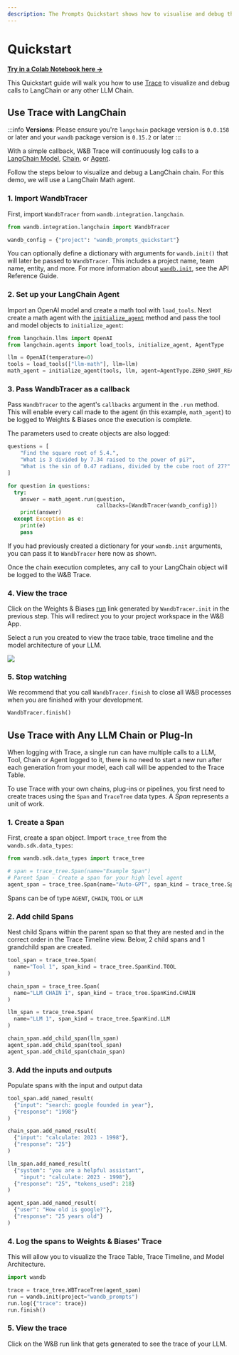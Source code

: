 ```yaml
---
description: The Prompts Quickstart shows how to visualise and debug the execution flow of your LLM chains and pipelines
---
```


# Quickstart

[**Try in a Colab Notebook here →**](http://wandb.me/prompts-quickstart)

<head>
  <title>Prompts Quickstart</title>
</head>

This Quickstart guide will walk you how to use [Trace](intro.md) to visualize and debug calls to LangChain or any other LLM Chain.

<!-- This Quickstart guide will walk you how to use Weights & Biases (W&B) Prompts tools to visualise and debug the execution flow of your LLM chains or pipelines. -->


## Use Trace with LangChain

:::info
**Versions**: Please ensure you're `langchain` package version is `0.0.158` or later and your `wandb` package version is `0.15.2` or later
:::

With a simple callback, W&B Trace will continuously log calls to a [LangChain Model](https://python.langchain.com/en/latest/modules/models.html), [Chain](https://python.langchain.com/en/latest/modules/chains.html), or [Agent](https://python.langchain.com/en/latest/modules/agents.html).

Follow the steps below to visualize and debug a LangChain chain. For this demo, we will use a LangChain Math agent.

### 1. Import WandbTracer

First, import `WandbTracer` from `wandb.integration.langchain`.

```python
from wandb.integration.langchain import WandbTracer

wandb_config = {"project": "wandb_prompts_quickstart"}
```

You can optionally define a dictionary with arguments for `wandb.init()` that will later be passed to `WandbTracer`. This includes a project name, team name, entity, and more. For more information about [`wandb.init`](../../ref/python/init.md), see the API Reference Guide.


### 2. Set up your LangChain Agent
Import an OpenAI model and create a math tool with `load_tools`. Next create a math agent with the [`initialize_agent`](https://python.langchain.com/en/latest/_modules/langchain/agents/initialize.html) method and pass the tool and model objects to `initialize_agent`:

```python
from langchain.llms import OpenAI
from langchain.agents import load_tools, initialize_agent, AgentType

llm = OpenAI(temperature=0)
tools = load_tools(["llm-math"], llm=llm)
math_agent = initialize_agent(tools, llm, agent=AgentType.ZERO_SHOT_REACT_DESCRIPTION)
```

### 3. Pass WandbTracer as a callback

Pass `WandbTracer` to the agent's `callbacks` argument in the `.run` method. This will enable every call made to the agent (in this example, `math_agent`) to be logged to Weights & Biases once the execution is complete.

The parameters used to create objects are also logged:

```python
questions = [
    "Find the square root of 5.4.",
    "What is 3 divided by 7.34 raised to the power of pi?",
    "What is the sin of 0.47 radians, divided by the cube root of 27?"
]

for question in questions:
  try:
    answer = math_agent.run(question, 
                            callbacks=[WandbTracer(wandb_config)])
    print(answer)
  except Exception as e:
    print(e)
    pass
```

If you had previously created a dictionary for your `wandb.init` arguments, you can pass it to `WandbTracer` here now as shown.

Once the chain execution completes, any call to your LangChain object will be logged to the W&B Trace. 

### 4. View the trace

Click on the Weights & Biases [run](../runs/intro.md) link generated by `WandbTracer.init` in the previous step. This will redirect you to your project workspace in the W&B App. 

Select a run you created to view the trace table, trace timeline and the model architecture of your LLM. 

![](/images/prompts/trace_timeline_detailed.png)




### 5. Stop watching
We recommend that you call `WandbTracer.finish` to close all W&B processes when you are finished with your development.

```python
WandbTracer.finish()
```



## Use Trace with Any LLM Chain or Plug-In

When logging with Trace, a single run can have multiple calls to a LLM, Tool, Chain or Agent logged to it, there is no need to start a new run after each generation from your model, each call will be appended to the Trace Table.

To use Trace with your own chains, plug-ins or pipelines, you first need to create traces using the `Span` and `TraceTree` data types. A _Span_ represents a unit of work.

### 1. Create a Span
First, create a span object. Import `trace_tree` from the `wandb.sdk.data_types`:

```python
from wandb.sdk.data_types import trace_tree

# span = trace_tree.Span(name="Example Span")
# Parent Span - Create a span for your high level agent
agent_span = trace_tree.Span(name="Auto-GPT", span_kind = trace_tree.SpanKind.AGENT)
```

Spans can be of type `AGENT`, `CHAIN`, `TOOL` or `LLM`

### 2. Add child Spans
Nest child Spans within the parent span so that they are nested and in the correct order in the Trace Timeline view. Below, 2 child spans and 1 grandchild span are created.

```python
tool_span = trace_tree.Span(
  name="Tool 1", span_kind = trace_tree.SpanKind.TOOL
)

chain_span = trace_tree.Span(
  name="LLM CHAIN 1", span_kind = trace_tree.SpanKind.CHAIN
)

llm_span = trace_tree.Span(
  name="LLM 1", span_kind = trace_tree.SpanKind.LLM
)

chain_span.add_child_span(llm_span)
agent_span.add_child_span(tool_span)
agent_span.add_child_span(chain_span)
```

### 3. Add the inputs and outputs

Populate spans with the input and output data

```python
tool_span.add_named_result(
  {"input": "search: google founded in year"}, 
  {"response": "1998"}
)

chain_span.add_named_result(
  {"input": "calculate: 2023 - 1998"}, 
  {"response": "25"}
)

llm_span.add_named_result(
  {"system": "you are a helpful assistant", 
    "input": "calculate: 2023 - 1998"}, 
  {"response": "25", "tokens_used": 218}
)

agent_span.add_named_result(
  {"user": "How old is google?"},
  {"response": "25 years old"}
)
```

### 4. Log the spans to Weights & Biases' Trace 

This will allow you to visualize the Trace Table, Trace Timeline, and Model Architecture.

```python
import wandb 

trace = trace_tree.WBTraceTree(agent_span)
run = wandb.init(project="wandb_prompts")
run.log({"trace": trace})
run.finish()
```
### 5. View the trace
Click on the W&B run link that gets generated to see the trace of your LLM.